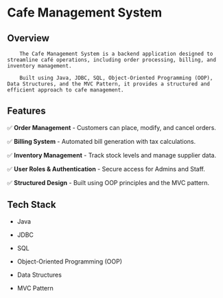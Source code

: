 # Cafe Management System



## Overview

        The Cafe Management System is a backend application designed to streamline café operations, including order processing, billing, and inventory management. 
        
        Built using Java, JDBC, SQL, Object-Oriented Programming (OOP), Data Structures, and the MVC Pattern, it provides a structured and efficient approach to cafe management.




## Features
✅ **Order Management** - Customers can place, modify, and cancel orders.

✅ **Billing System** - Automated bill generation with tax calculations.

✅ **Inventory Management** - Track stock levels and manage supplier data.

✅ **User Roles & Authentication** - Secure access for Admins and Staff.

✅ **Structured Design** - Built using OOP principles and the MVC pattern.



## Tech Stack

- Java

- JDBC
  
- SQL

- Object-Oriented Programming (OOP)

- Data Structures

- MVC Pattern


